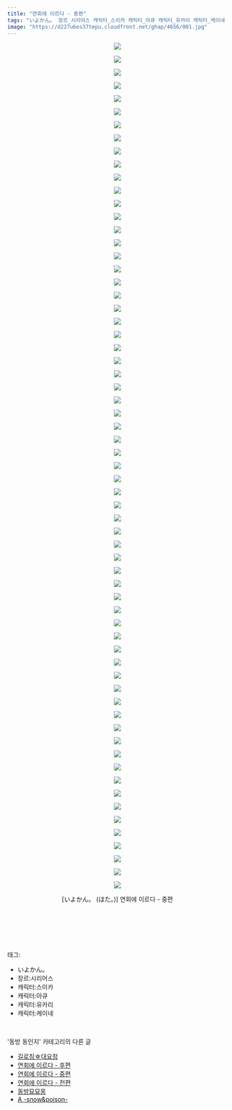 ```yaml
---
title: "연회에 이르다 - 중편"
tags: "いよかん。 장르_시리어스 캐릭터_스이카 캐릭터_아큐 캐릭터_유카리 캐릭터_케이네 ほた。 동방_동인지"
image: "https://d227u6es37tepu.cloudfront.net/ghap/4656/001.jpg"
---
```

<div class="article">
<p style="text-align: center; clear: none; float: none;"><img src="{{ site.imgserver6 }}/ghap/4656/001.jpg"/></p>
<p style="text-align: center; clear: none; float: none;"><img src="{{ site.imgserver6 }}/ghap/4656/002.jpg"/></p>
<p style="text-align: center; clear: none; float: none;"><img src="{{ site.imgserver6 }}/ghap/4656/003.jpg"/></p>
<p style="text-align: center; clear: none; float: none;"><img src="{{ site.imgserver6 }}/ghap/4656/004.jpg"/></p>
<p style="text-align: center; clear: none; float: none;"><img src="{{ site.imgserver6 }}/ghap/4656/005.jpg"/></p>
<p style="text-align: center; clear: none; float: none;"><img src="{{ site.imgserver6 }}/ghap/4656/006.jpg"/></p>
<p style="text-align: center; clear: none; float: none;"><img src="{{ site.imgserver6 }}/ghap/4656/007.jpg"/></p>
<p style="text-align: center; clear: none; float: none;"><img src="{{ site.imgserver6 }}/ghap/4656/008.jpg"/></p>
<p style="text-align: center; clear: none; float: none;"><img src="{{ site.imgserver6 }}/ghap/4656/009.jpg"/></p>
<p style="text-align: center; clear: none; float: none;"><img src="{{ site.imgserver6 }}/ghap/4656/010.jpg"/></p>
<p style="text-align: center; clear: none; float: none;"><img src="{{ site.imgserver6 }}/ghap/4656/011.jpg"/></p>
<p style="text-align: center; clear: none; float: none;"><img src="{{ site.imgserver6 }}/ghap/4656/012.jpg"/></p>
<p style="text-align: center; clear: none; float: none;"><img src="{{ site.imgserver6 }}/ghap/4656/013.jpg"/></p>
<p style="text-align: center; clear: none; float: none;"><img src="{{ site.imgserver6 }}/ghap/4656/014.jpg"/></p>
<p style="text-align: center; clear: none; float: none;"><img src="{{ site.imgserver6 }}/ghap/4656/015.jpg"/></p>
<p style="text-align: center; clear: none; float: none;"><img src="{{ site.imgserver6 }}/ghap/4656/016.jpg"/></p>
<p style="text-align: center; clear: none; float: none;"><img src="{{ site.imgserver6 }}/ghap/4656/017.jpg"/></p>
<p style="text-align: center; clear: none; float: none;"><img src="{{ site.imgserver6 }}/ghap/4656/018.jpg"/></p>
<p style="text-align: center; clear: none; float: none;"><img src="{{ site.imgserver6 }}/ghap/4656/019.jpg"/></p>
<p style="text-align: center; clear: none; float: none;"><img src="{{ site.imgserver6 }}/ghap/4656/020.jpg"/></p>
<p style="text-align: center; clear: none; float: none;"><img src="{{ site.imgserver6 }}/ghap/4656/021.jpg"/></p>
<p style="text-align: center; clear: none; float: none;"><img src="{{ site.imgserver6 }}/ghap/4656/022.jpg"/></p>
<p style="text-align: center; clear: none; float: none;"><img src="{{ site.imgserver6 }}/ghap/4656/023.jpg"/></p>
<p style="text-align: center; clear: none; float: none;"><img src="{{ site.imgserver6 }}/ghap/4656/024.jpg"/></p>
<p style="text-align: center; clear: none; float: none;"><img src="{{ site.imgserver6 }}/ghap/4656/025.jpg"/></p>
<p style="text-align: center; clear: none; float: none;"><img src="{{ site.imgserver6 }}/ghap/4656/026.jpg"/></p>
<p style="text-align: center; clear: none; float: none;"><img src="{{ site.imgserver6 }}/ghap/4656/027.jpg"/></p>
<p style="text-align: center; clear: none; float: none;"><img src="{{ site.imgserver6 }}/ghap/4656/028.jpg"/></p>
<p style="text-align: center; clear: none; float: none;"><img src="{{ site.imgserver6 }}/ghap/4656/029.jpg"/></p>
<p style="text-align: center; clear: none; float: none;"><img src="{{ site.imgserver6 }}/ghap/4656/030.jpg"/></p>
<p style="text-align: center; clear: none; float: none;"><img src="{{ site.imgserver6 }}/ghap/4656/031.jpg"/></p>
<p style="text-align: center; clear: none; float: none;"><img src="{{ site.imgserver6 }}/ghap/4656/032.jpg"/></p>
<p style="text-align: center; clear: none; float: none;"><img src="{{ site.imgserver6 }}/ghap/4656/033.jpg"/></p>
<p style="text-align: center; clear: none; float: none;"><img src="{{ site.imgserver6 }}/ghap/4656/034.jpg"/></p>
<p style="text-align: center; clear: none; float: none;"><img src="{{ site.imgserver6 }}/ghap/4656/035.jpg"/></p>
<p style="text-align: center; clear: none; float: none;"><img src="{{ site.imgserver6 }}/ghap/4656/036.jpg"/></p>
<p style="text-align: center; clear: none; float: none;"><img src="{{ site.imgserver6 }}/ghap/4656/037.jpg"/></p>
<p style="text-align: center; clear: none; float: none;"><img src="{{ site.imgserver6 }}/ghap/4656/038.jpg"/></p>
<p style="text-align: center; clear: none; float: none;"><img src="{{ site.imgserver6 }}/ghap/4656/039.jpg"/></p>
<p style="text-align: center; clear: none; float: none;"><img src="{{ site.imgserver6 }}/ghap/4656/040.jpg"/></p>
<p style="text-align: center; clear: none; float: none;"><img src="{{ site.imgserver6 }}/ghap/4656/041.jpg"/></p>
<p style="text-align: center; clear: none; float: none;"><img src="{{ site.imgserver6 }}/ghap/4656/042.jpg"/></p>
<p style="text-align: center; clear: none; float: none;"><img src="{{ site.imgserver6 }}/ghap/4656/043.jpg"/></p>
<p style="text-align: center; clear: none; float: none;"><img src="{{ site.imgserver6 }}/ghap/4656/044.jpg"/></p>
<p style="text-align: center; clear: none; float: none;"><img src="{{ site.imgserver6 }}/ghap/4656/045.jpg"/></p>
<p style="text-align: center; clear: none; float: none;"><img src="{{ site.imgserver6 }}/ghap/4656/046.jpg"/></p>
<p style="text-align: center; clear: none; float: none;"><img src="{{ site.imgserver6 }}/ghap/4656/047.jpg"/></p>
<p style="text-align: center; clear: none; float: none;"><img src="{{ site.imgserver6 }}/ghap/4656/048.jpg"/></p>
<p style="text-align: center; clear: none; float: none;"><img src="{{ site.imgserver6 }}/ghap/4656/049.jpg"/></p>
<p style="text-align: center; clear: none; float: none;"><img src="{{ site.imgserver6 }}/ghap/4656/050.jpg"/></p>
<p style="text-align: center; clear: none; float: none;"><img src="{{ site.imgserver6 }}/ghap/4656/051.jpg"/></p>
<p style="text-align: center; clear: none; float: none;"><img src="{{ site.imgserver6 }}/ghap/4656/052.jpg"/></p>
<p style="text-align: center; clear: none; float: none;"><img src="{{ site.imgserver6 }}/ghap/4656/053.jpg"/></p>
<p style="text-align: center; clear: none; float: none;"><img src="{{ site.imgserver6 }}/ghap/4656/054.jpg"/></p>
<p style="text-align: center; clear: none; float: none;"><img src="{{ site.imgserver6 }}/ghap/4656/055.jpg"/></p>
<p style="text-align: center; clear: none; float: none;"><img src="{{ site.imgserver6 }}/ghap/4656/056.jpg"/></p>
<p style="text-align: center; clear: none; float: none;"><img src="{{ site.imgserver6 }}/ghap/4656/057.jpg"/></p>
<p style="text-align: center; clear: none; float: none;"><img src="{{ site.imgserver6 }}/ghap/4656/058.jpg"/></p>
<p style="text-align: center; clear: none; float: none;"><img src="{{ site.imgserver6 }}/ghap/4656/059.jpg"/></p>
<p style="text-align: center; clear: none; float: none;"><img src="{{ site.imgserver6 }}/ghap/4656/060.jpg"/></p>
<p style="text-align: center; clear: none; float: none;"><img src="{{ site.imgserver6 }}/ghap/4656/061.jpg"/></p>
<p style="text-align: center; clear: none; float: none;"><img src="{{ site.imgserver6 }}/ghap/4656/062.jpg"/></p>
<p style="text-align: center; clear: none; float: none;"><img src="{{ site.imgserver6 }}/ghap/4656/063.jpg"/></p>
<p style="text-align: center; clear: none; float: none;"><img src="{{ site.imgserver6 }}/ghap/4656/064.jpg"/></p>
<p style="text-align: center; clear: none; float: none;"><img src="{{ site.imgserver6 }}/ghap/4656/065.jpg"/></p>
<p style="text-align: center; clear: none; float: none;">[いよかん。 (ほた。)] 연회에 이르다 - 중편</p>
<p style="text-align: center; clear: none; float: none;"><br/></p>
<p><br/></p>
</div><br/>
<div class="tagTrail">
<p>태그: </p>
<ul>
<li>いよかん。</li>
<li>장르:시리어스</li>
<li>캐릭터:스이카</li>
<li>캐릭터:아큐</li>
<li>캐릭터:유카리</li>
<li>캐릭터:케이네</li>
</ul>
</div><br/>
<div class="another">
<p>'동방 동인지' 카테고리의 다른 글</p>
<ul>
<li><a href="/ghap_4660">길로칭☆대요정</a></li>
<li><a href="/ghap_4657">연회에 이르다 - 후편</a></li>
<li><a href="/ghap_4656">연회에 이르다 - 중편</a></li>
<li><a href="/ghap_4655">연회에 이르다 - 전편</a></li>
<li><a href="/ghap_4654">동방묘묘몽</a></li>
<li><a href="/ghap_4653">A -snow&amp;poison-</a></li>
</ul>
</div><br/>
<div class="cb_module cb_fluid">
<div class="cb_wrt cb_profile">
</div><!-- commentList close -->
</div><br/>
